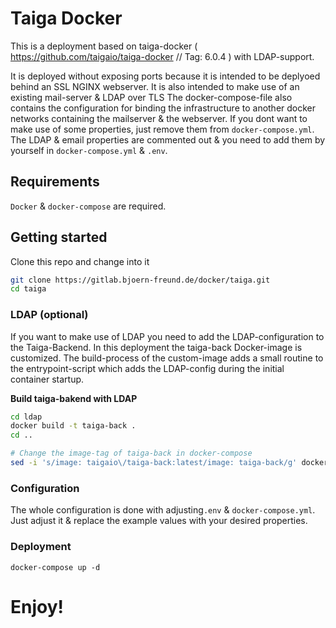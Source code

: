 # Taiga Docker

This is a deployment based on taiga-docker ( https://github.com/taigaio/taiga-docker // Tag: 6.0.4 ) with LDAP-support.

It is deployed without exposing ports because it is intended to be deplyoed behind an SSL NGINX webserver.
It is also intended to make use of an existing mail-server & LDAP over TLS
The docker-compose-file also contains the configuration for binding the infrastructure to another docker networks containing the mailserver & the webserver.
If you dont want to make use of some properties, just remove them from `docker-compose.yml`.
The LDAP & email properties are commented out & you need to add them by yourself in `docker-compose.yml` & `.env`.

## Requirements
`Docker` & `docker-compose` are required.

## Getting started

Clone this repo and change into it
```sh
git clone https://gitlab.bjoern-freund.de/docker/taiga.git
cd taiga
```

### LDAP (optional)

If you want to make use of LDAP you need to add the LDAP-configuration to the Taiga-Backend.
In this deployment the taiga-back Docker-image is customized.
The build-process of the custom-image adds a small routine to the entrypoint-script which adds the LDAP-config during the initial container startup.

**Build taiga-bakend with LDAP**

```sh
cd ldap
docker build -t taiga-back .
cd ..

# Change the image-tag of taiga-back in docker-compose
sed -i 's/image: taigaio\/taiga-back:latest/image: taiga-back/g' docker-compose.yml
```

### Configuration

The whole configuration is done with adjusting`.env` & `docker-compose.yml`.
Just adjust it & replace the example values with your desired properties.

### Deployment
```
docker-compose up -d
```

# Enjoy!
